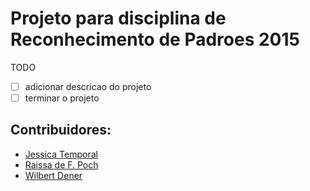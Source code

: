 # Projeto para disciplina de Reconhecimento de Padroes 2015

TODO
- [ ] adicionar descricao do projeto
- [ ] terminar o projeto

Contribuidores:
-------------------

* [Jessica Temporal](https://github.com/jtemporal)
* [Raissa de F. Poch](https://github.com/raissapoch)
* [Wilbert Dener](https://github.com/wilbertdener)
